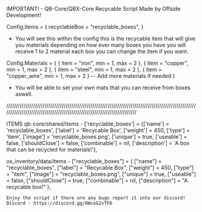 IMPORTANT! - QB-Core/QBX-Core Recycable Script Made by Offside Development!

Config.Items = {
    recyclableBox = "recyclable_boxes", 
}
- You will see this within the config this is the recycable item that will give you materials depending on how ever many boxes you have you will receive 1 to 2 material each box you can change the item if you want. 

Config.Materials = {
    { item = "iron", min = 1, max = 2 },
    { item = "copper", min = 1, max = 2 },
    { item = "steel", min = 1, max = 2 },
    { item = "copper_wire", min = 1, max = 2 }
    -- Add more materials if needed
}
- You will be able to set your own mats that you can receive from boxes aswell.

///////////////////////////////////////////////////////////////////////////////////////////////////////////////////////////////////////////////////////////////////////

ITEMS
qb-core/shared/items - 
	['recyclable_boxes'] 					 = {['name'] = 'recyclable_boxes', 					['label'] = 'Recycable Box', 				['weight'] = 450, 		['type'] = 'item', 		['image'] = 'recyclable_boxes.png', 			['unique'] = true, 		['useable'] = false, 	['shouldClose'] = false,   ['combinable'] = nil,   ['description'] = 'A box that can be recycled for materials!'},

ox_inventory/data/items -
	["recyclable_boxes"]                     = {
		["name"] = "recyclable_boxes",
		["label"] = "Recycable Box",
		["weight"] = 450,
		["type"] = "item",
		["image"] = "recyclable_boxes.png",
		["unique"] = true,
		["useable"] = false,
		["shouldClose"] = true,
		["combinable"] = nil,
		["description"] = "A recycable box!"
	},

    Enjoy the script if there are any bugs report it into our discord!
    Discord - https://discord.gg/8WceG2vTF6